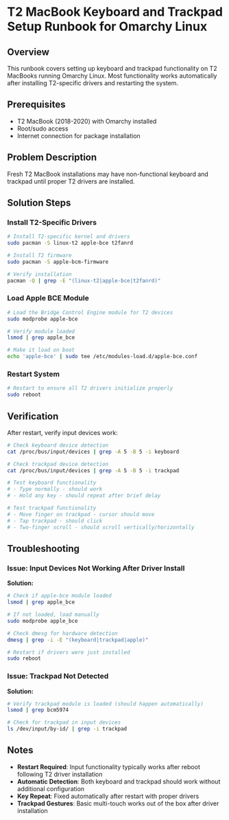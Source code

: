 # T2 MacBook Keyboard and Trackpad Setup Runbook for Omarchy Linux

## Overview

This runbook covers setting up keyboard and trackpad functionality on T2 MacBooks running Omarchy Linux. Most functionality works automatically after installing T2-specific drivers and restarting the system.

## Prerequisites

- T2 MacBook (2018-2020) with Omarchy installed
- Root/sudo access
- Internet connection for package installation

## Problem Description

Fresh T2 MacBook installations may have non-functional keyboard and trackpad until proper T2 drivers are installed.

## Solution Steps

### Install T2-Specific Drivers

```bash
# Install T2-specific kernel and drivers
sudo pacman -S linux-t2 apple-bce t2fanrd

# Install T2 firmware
sudo pacman -S apple-bcm-firmware

# Verify installation
pacman -Q | grep -E "(linux-t2|apple-bce|t2fanrd)"
```

### Load Apple BCE Module

```bash
# Load the Bridge Control Engine module for T2 devices
sudo modprobe apple-bce

# Verify module loaded
lsmod | grep apple_bce

# Make it load on boot
echo 'apple-bce' | sudo tee /etc/modules-load.d/apple-bce.conf
```

### Restart System

```bash
# Restart to ensure all T2 drivers initialize properly
sudo reboot
```

## Verification

After restart, verify input devices work:

```bash
# Check keyboard device detection
cat /proc/bus/input/devices | grep -A 5 -B 5 -i keyboard

# Check trackpad device detection  
cat /proc/bus/input/devices | grep -A 5 -B 5 -i trackpad

# Test keyboard functionality
# - Type normally - should work
# - Hold any key - should repeat after brief delay

# Test trackpad functionality
# - Move finger on trackpad - cursor should move
# - Tap trackpad - should click
# - Two-finger scroll - should scroll vertically/horizontally
```

## Troubleshooting

### Issue: Input Devices Not Working After Driver Install

**Solution:**
```bash
# Check if apple-bce module loaded
lsmod | grep apple_bce

# If not loaded, load manually
sudo modprobe apple_bce

# Check dmesg for hardware detection
dmesg | grep -i -E "(keyboard|trackpad|apple)"

# Restart if drivers were just installed
sudo reboot
```

### Issue: Trackpad Not Detected

**Solution:**
```bash
# Verify trackpad module is loaded (should happen automatically)
lsmod | grep bcm5974

# Check for trackpad in input devices
ls /dev/input/by-id/ | grep -i trackpad
```

## Notes

- **Restart Required**: Input functionality typically works after reboot following T2 driver installation
- **Automatic Detection**: Both keyboard and trackpad should work without additional configuration
- **Key Repeat**: Fixed automatically after restart with proper drivers
- **Trackpad Gestures**: Basic multi-touch works out of the box after driver installation